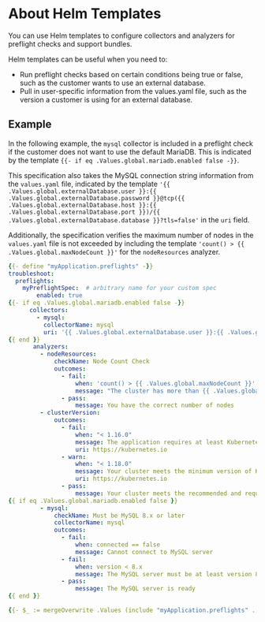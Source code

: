 # About Helm Templates

You can use Helm templates to configure collectors and analyzers for preflight checks and support bundles.

Helm templates can be useful when you need to:

- Run preflight checks based on certain conditions being true or false, such as the customer wants to use an external database.
- Pull in user-specific information from the values.yaml file, such as the version a customer is using for an external database.

## Example

In the following example, the `mysql` collector is included in a preflight check if the customer does not want to use the default MariaDB. This is indicated by the template `{{- if eq .Values.global.mariadb.enabled false -}}`.

This specification also takes the MySQL connection string information from the `values.yaml` file, indicated by the template `'{{ .Values.global.externalDatabase.user }}:{{ .Values.global.externalDatabase.password }}@tcp({{ .Values.global.externalDatabase.host }}:{{ .Values.global.externalDatabase.port }})/{{ .Values.global.externalDatabase.database }}?tls=false'` in the `uri` field.

Additionally, the specification verifies the maximum number of nodes in the `values.yaml` file is not exceeded by including the template `'count() > {{ .Values.global.maxNodeCount }}'` for the `nodeResources` analyzer.

```yaml
{{- define "myApplication.preflights" -}}
troubleshoot:
  preflights:
    myPreflightSpec:  # arbitrary name for your custom spec
        enabled: true
{{- if eq .Values.global.mariadb.enabled false -}}
      collectors:
        - mysql:
          collectorName: mysql
          uri: '{{ .Values.global.externalDatabase.user }}:{{ .Values.global.externalDatabase.password }}@tcp({{ .Values.global.externalDatabase.host }}:{{ .Values.global.externalDatabase.port }})/{{ .Values.global.externalDatabase.database }}?tls=false'
{{ end }}
       analyzers:
         - nodeResources:
             checkName: Node Count Check
             outcomes:
               - fail:
                   when: 'count() > {{ .Values.global.maxNodeCount }}'
                   message: "The cluster has more than {{ .Values.global.maxNodeCount }} nodes."
               - pass:
                   message: You have the correct number of nodes
         - clusterVersion:
             outcomes:
               - fail:
                   when: "< 1.16.0"
                   message: The application requires at least Kubernetes 1.16.0, and recommends 1.18.0.
                   uri: https://kubernetes.io
               - warn:
                   when: "< 1.18.0"
                   message: Your cluster meets the minimum version of Kubernetes, but we recommend you update to 1.18.0 or later.
                   uri: https://kubernetes.io
               - pass:
                   message: Your cluster meets the recommended and required versions of Kubernetes.
{{ if eq .Values.global.mariadb.enabled false }}
         - mysql:
             checkName: Must be MySQL 8.x or later
             collectorName: mysql
             outcomes:
               - fail:
                   when: connected == false
                   message: Cannot connect to MySQL server
               - fail:
                   when: version < 8.x
                   message: The MySQL server must be at least version 8
               - pass:
                   message: The MySQL server is ready
{{ end }}

{{- $_ := mergeOverwrite .Values (include "myApplication.preflights" . | fromYaml) -}}
```